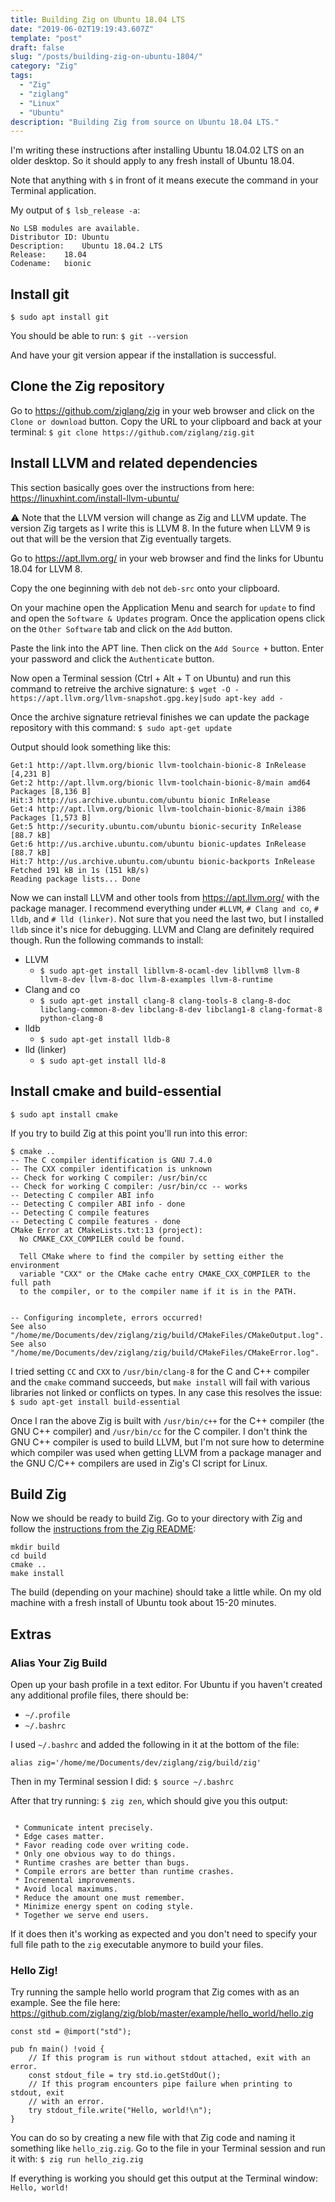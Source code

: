 ```yaml
---
title: Building Zig on Ubuntu 18.04 LTS
date: "2019-06-02T19:19:43.607Z"
template: "post"
draft: false
slug: "/posts/building-zig-on-ubuntu-1804/"
category: "Zig"
tags:
  - "Zig"
  - "ziglang"
  - "Linux"
  - "Ubuntu"
description: "Building Zig from source on Ubuntu 18.04 LTS."
---
```


I'm writing these instructions after installing Ubuntu 18.04.02 LTS on an older desktop. So it should apply to any fresh install of Ubuntu 18.04.

Note that anything with `$` in front of it means execute the command in your Terminal application.

My output of `$ lsb_release -a`:
```
No LSB modules are available.
Distributor ID:	Ubuntu
Description:	Ubuntu 18.04.2 LTS
Release:	18.04
Codename:	bionic
```

## Install git
`$ sudo apt install git`

You should be able to run: `$ git --version`

And have your git version appear if the installation is successful.

## Clone the Zig repository

Go to https://github.com/ziglang/zig in your web browser and click on the `Clone or download` button. Copy the URL to your clipboard and back at your terminal:
`$ git clone https://github.com/ziglang/zig.git`

## Install LLVM and related dependencies

This section basically goes over the instructions from here: https://linuxhint.com/install-llvm-ubuntu/

⚠️ Note that the LLVM version will change as Zig and LLVM update. The version Zig targets as I write this is LLVM 8. In the future when LLVM 9 is out that will be the version that Zig eventually targets.

Go to https://apt.llvm.org/ in your web browser and find the links for Ubuntu 18.04 for LLVM 8.

Copy the one beginning with `deb` not `deb-src` onto your clipboard.

On your machine open the Application Menu and search for `update` to find and open the `Software & Updates` program. Once the application opens click on the `Other Software` tab and click on the `Add` button. 

Paste the link into the APT line. Then click on the `Add Source +` button. Enter your password and click the `Authenticate` button. 

Now open a Terminal session (Ctrl + Alt + T on Ubuntu) and run this command to retreive the archive signature:
`$ wget -O - https://apt.llvm.org/llvm-snapshot.gpg.key|sudo apt-key add -`

Once the archive signature retrieval finishes we can update the package repository with this command:
`$ sudo apt-get update`

Output should look something like this:
```
Get:1 http://apt.llvm.org/bionic llvm-toolchain-bionic-8 InRelease [4,231 B]
Get:2 http://apt.llvm.org/bionic llvm-toolchain-bionic-8/main amd64 Packages [8,136 B]
Hit:3 http://us.archive.ubuntu.com/ubuntu bionic InRelease                     
Get:4 http://apt.llvm.org/bionic llvm-toolchain-bionic-8/main i386 Packages [1,573 B]
Get:5 http://security.ubuntu.com/ubuntu bionic-security InRelease [88.7 kB]    
Get:6 http://us.archive.ubuntu.com/ubuntu bionic-updates InRelease [88.7 kB]   
Hit:7 http://us.archive.ubuntu.com/ubuntu bionic-backports InRelease           
Fetched 191 kB in 1s (151 kB/s)                                                
Reading package lists... Done
```

Now we can install LLVM and other tools from https://apt.llvm.org/ with the package manager. I recommend everything under `#LLVM`, `# Clang and co`, `# lldb`, and `# lld (linker)`. Not sure that you need the last two, but I installed `lldb` since it's nice for debugging. LLVM and Clang are definitely required though. Run the following commands to install:

* LLVM
  * `$ sudo apt-get install libllvm-8-ocaml-dev libllvm8 llvm-8 llvm-8-dev llvm-8-doc llvm-8-examples llvm-8-runtime`
* Clang and co
  * `$ sudo apt-get install clang-8 clang-tools-8 clang-8-doc libclang-common-8-dev libclang-8-dev libclang1-8 clang-format-8 python-clang-8`
* lldb
  * `$ sudo apt-get install lldb-8`
* lld (linker)
  * `$ sudo apt-get install lld-8`

## Install cmake and build-essential

`$ sudo apt install cmake`

If you try to build Zig at this point you'll run into this error:
```
$ cmake ..
-- The C compiler identification is GNU 7.4.0
-- The CXX compiler identification is unknown
-- Check for working C compiler: /usr/bin/cc
-- Check for working C compiler: /usr/bin/cc -- works
-- Detecting C compiler ABI info
-- Detecting C compiler ABI info - done
-- Detecting C compile features
-- Detecting C compile features - done
CMake Error at CMakeLists.txt:13 (project):
  No CMAKE_CXX_COMPILER could be found.

  Tell CMake where to find the compiler by setting either the environment
  variable "CXX" or the CMake cache entry CMAKE_CXX_COMPILER to the full path
  to the compiler, or to the compiler name if it is in the PATH.


-- Configuring incomplete, errors occurred!
See also "/home/me/Documents/dev/ziglang/zig/build/CMakeFiles/CMakeOutput.log".
See also "/home/me/Documents/dev/ziglang/zig/build/CMakeFiles/CMakeError.log".
```

I tried setting `CC` and `CXX` to  `/usr/bin/clang-8` for the C and C++ compiler and the `cmake` command succeeds, but `make install` will fail with various libraries not linked or conflicts on types. In any case this resolves the issue:
`$ sudo apt-get install build-essential`

Once I ran the above Zig is built with `/usr/bin/c++` for the C++ compiler (the GNU C++ compiler) and `/usr/bin/cc` for the C compiler. I don't think the GNU C++ compiler is used to build LLVM, but I'm not sure how to determine which compiler was used when getting LLVM from a package manager and the GNU C/C++ compilers are used in Zig's CI script for Linux.

## Build Zig

Now we should be ready to build Zig. Go to your directory with Zig and follow the [instructions from the Zig README](https://github.com/ziglang/zig#posix-1):
```
mkdir build
cd build
cmake ..
make install
```

The build (depending on your machine) should take a little while. On my old machine with a fresh install of Ubuntu took about 15-20 minutes.

## Extras
### Alias Your Zig Build
Open up your bash profile in a text editor. For Ubuntu if you haven't created any additional profile files, there should be:
* `~/.profile`
* `~/.bashrc`

I used `~/.bashrc` and added the following in it at the bottom of the file:

`alias zig='/home/me/Documents/dev/ziglang/zig/build/zig'`

Then in my Terminal session I did: `$ source ~/.bashrc`

After that try running: `$ zig zen`, which should give you this output:
```

 * Communicate intent precisely.
 * Edge cases matter.
 * Favor reading code over writing code.
 * Only one obvious way to do things.
 * Runtime crashes are better than bugs.
 * Compile errors are better than runtime crashes.
 * Incremental improvements.
 * Avoid local maximums.
 * Reduce the amount one must remember.
 * Minimize energy spent on coding style.
 * Together we serve end users.

```

If it does then it's working as expected and you don't need to specify your full file path to the `zig` executable anymore to build your files.

### Hello Zig!
Try running the sample hello world program that Zig comes with as an example. See the file here: https://github.com/ziglang/zig/blob/master/example/hello_world/hello.zig

```zig
const std = @import("std");

pub fn main() !void {
    // If this program is run without stdout attached, exit with an error.
    const stdout_file = try std.io.getStdOut();
    // If this program encounters pipe failure when printing to stdout, exit
    // with an error.
    try stdout_file.write("Hello, world!\n");
}
```

You can do so by creating a new file with that Zig code and naming it something like `hello_zig.zig`. Go to the file in your Terminal session and run it with:
`$ zig run hello_zig.zig`

If everything is working you should get this output at the Terminal window:
`Hello, world!`


